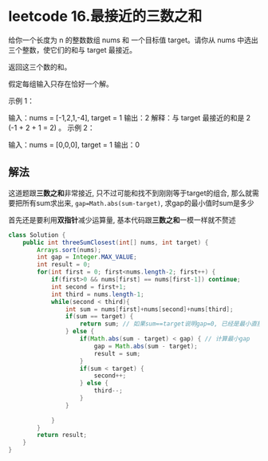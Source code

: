 # leetcode 16.最接近的三数之和

给你一个长度为 n 的整数数组 nums 和 一个目标值 target。请你从 nums 中选出三个整数，使它们的和与 target 最接近。

返回这三个数的和。

假定每组输入只存在恰好一个解。

示例 1：

输入：nums = [-1,2,1,-4], target = 1
输出：2
解释：与 target 最接近的和是 2 (-1 + 2 + 1 = 2) 。
示例 2：

输入：nums = [0,0,0], target = 1
输出：0

## 解法

这道题跟**三数之和**非常接近, 只不过可能和找不到刚刚等于target的组合, 那么就需要把所有sum求出来, `gap=Math.abs(sum-target)`, 求gap的最小值时sum是多少

首先还是要利用**双指针**减少运算量, 基本代码跟**三数之和**一模一样就不赘述

```java
class Solution {
    public int threeSumClosest(int[] nums, int target) {
        Arrays.sort(nums);
        int gap = Integer.MAX_VALUE;
        int result = 0;
        for(int first = 0; first<nums.length-2; first++) {
            if(first>0 && nums[first] == nums[first-1]) continue;
            int second = first+1;
            int third = nums.length-1;
            while(second < third){
                int sum = nums[first]+nums[second]+nums[third];
                if(sum == target) {
                    return sum; // 如果sum==target说明gap=0, 已经是最小直接返回
                } else {
                    if(Math.abs(sum - target) < gap) { // 计算最小gap
                        gap = Math.abs(sum - target);
                        result = sum;
                    }
                    if(sum < target) {
                        second++;
                    } else {
                        third--;
                    }
                }
            
            }
        }
        return result;
    }
}
```